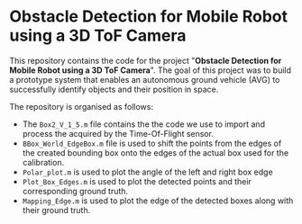 # Obstacle Detection for Mobile Robot using a 3D ToF Camera

This repository contains the code for the project "**Obstacle Detection for Mobile Robot using a 3D ToF Camera**". The goal of this project was to build a prototype system that enables an autonomous ground vehicle (AVG) to successfully identify objects and their position in space.

The repository is organised as follows:
- The `Box2_V_1_5.m` file contains the the code we use to import and process the acquired by the Time-Of-Flight sensor.
- `BBox_World_EdgeBox.m` file is used to shift the points from the edges of the created bounding box onto the edges of the actual box used for the calibration.
- `Polar_plot.m` is used to plot the angle of the left and right box edge
- `Plot_Box_Edges.m` is used to plot the detected points and their corresponding ground truth.
- `Mapping_Edge.m` is used to plot the edge of the detected boxes along with their ground truth.

